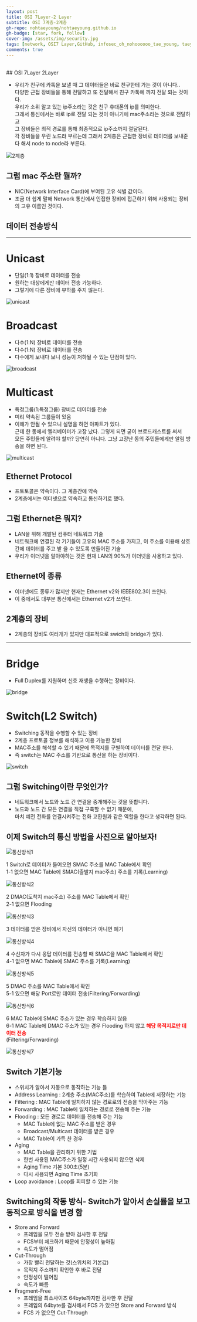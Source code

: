 ```yaml
---
layout: post
title: OSI 7Layer-2 Layer
subtitle: OSI 7계층-2계층
gh-repo: nohtaeyoung/nohtaeyoung.github.io
gh-badge: [star, fork, follow]
cover-img: /assets/img/security.jpg
tags: [network, OSI7 Layer,GitHub, infosec_oh_nohoooooo_tae_young, taeyoung noh]
comments: true
---
```



<br>
## OSI 7Layer 2Layer

- 우리가 친구에 카톡을 보낼 때 그 데이터들은 바로 친구한테 가는 것이 아니다..<br> 
다양한 근접 장비들을 통해 전달하고 또 전달해서 친구 카톡에 까지 전달 되는 것이다.<br>
우리가 소위 알고 있는 ip주소라는 것은 친구 휴대폰의 ip를 의미한다.<br>
그래서 통신에서는 바로 ip로 전달 되는 것이 아니기에 mac주소라는 것으로 전달하고<br>
그 장비들은 최적 경로를 통해 최종적으로 ip주소까지 절달된다.<br>
각 장비들을 우린 노드라 부르는데 그래서 2계층은 근접한 장비로 데이터를 보내준다 해서 node to node라 부른다.

![2계층](../assets/img/2계층.png)

## 그럼 mac 주소란 뭘까?
-  NIC(Network Interface Card)에 부여된 고유 식별 값이다.
-  조금 더 쉽게 말해 Network 통신에서 인접한 장비에 접근하기 위해 사용되는 장비의 고유 이름인 것이다.

## 데이터 전송방식
---------------------------------------------------------
# Unicast
- 단일(1:1) 장비로 데이터를 전송
- 원하는 대상에게만 데이터 전송 가능하다.
- 그렇기에 다른 장비에 부하를 주지 않는다.

![unicast](../assets/img/unicast.png)

# Broadcast
- 다수(1:N) 장비로 데이터를 전송
- 다수(1:N) 장비로 데이터를 전송
- 다수에게 보내다 보니 성능이 저하될 수 있는 단점이 있다.

![broadcast](../assets/img/broadcast.png)

# Multicast
- 특정그룹(1:특정그룹) 장비로 데이터를 전송
- 미리 약속된 그룹들이 있음 
- 이해가 안될 수 있으니 설명을 하면 아파트가 있다.<br>
근데 한 동에서 엘리베이터가 고장 났다. 그렇게 되면 굳이 브로드캐스트를 써서<br>
모든 주민들께 알려야 할까? 당연히 아니다. 그냥 고장난 동의 주민들에게만 알림 방송을 하면 된다.

![multicast](../assets/img/multicast.png)

## Ethernet Protocol
- 프토토콜은 약속이다. 그 계층간에 약속
- 2계층에서는 이더넷으로 약속하고 통신하기로 했다.

## 그럼 Ethernet은 뭐지?
- LAN을 위해 개발된 컴퓨터 네트워크 기술
- 네트워크에 연결된 각 기기들이 고유의 MAC 주소를 가지고, 이 주소를 이용해 상호간에 데이터를 주고 받
을 수 있도록 만들어진 기술
- 우리가 이더넷을 알아야하는 것은 현재 LAN의 90%가 이더넷을 사용하고 있다.

## Ethernet에 종류
- 이더넷에도 종류가 많지만 현재는 Ethernet v2와 IEEE802.3이 쓰인다.
- 이 중에서도 대부분 통신에서는 Ethernet v2가 쓰인다.

## 2계층의 장비
- 2계층의 장비도 여러개가 있지만 대표적으로 swich와 bridge가 있다.
---------------------------------------------------------------
# Bridge
- Full Duplex를 지원하며 신호 재생을 수행하는 장비이다.

![bridge](../assets/img/bridge.png)

# Switch(L2 Switch)
- Switching 동작을 수행할 수 있는 장비
- 2계층 프로토콜 정보를 해석하고 이용 가능한 장비
- MAC주소를 해석할 수 있기 때문에 목적지를 구별하여 데이터를 전달 한다.
- 즉 switch는 MAC 주소를 기반으로 통신을 하는 장비이다.

![switch](../assets/img/switch.png)

## 그럼 Switching이란 무엇인가?
- 네트워크에서 노드와 노드 간 연결을 중개해주는 것을 뜻합니다.
- 노드와 노드 간 모든 연결을 직접 구축할 수 없기 때문에,<br>
 마치 예전 전화를 연결시켜주는 전화 교환원과 같은 역할을 한다고 생각하면 된다.
 
## 이제 Switch의 통신 방법을 사진으로 알아보자!
 
 ![통신방식1](../assets/img/통신방식1.png)
 
 1 Switch로 데이터가 들어오면 SMAC 주소를 MAC Table에서 확인<br>
  1-1 없으면 MAC Table에 SMAC(출발지 mac주소) 주소를 기록(Learning)

![통신방식2](../assets/img/통신방식2.png)

2 DMAC(도착지 mac주소) 주소를 MAC Table에서 확인<br>
 2-1  없으면 Flooding

![통신방식3](../assets/img/통신방식3.png)

3 데이터를 받은 장비에서 자신의 데이터가 아니면 폐기

![통신방식4](../assets/img/통신방식4.png)

4 수신자가 다시 응답 데이터를 전송할 때 SMAC을 MAC Table에서 확인<br>
 4-1 없으면 MAC Table에 SMAC 주소를 기록(Learning)

![통신방식5](../assets/img/통신방식5.png)

5 DMAC 주소를 MAC Table에서 확인<br>
 5-1 있으면 해당 Port로만 데이터 전송(Filtering/Forwarding)

![통신방식6](../assets/img/통신방식6.png)

6 MAC Table에 SMAC 주소가 있는 경우 학습하지 않음<br>
 6-1 MAC Table에 DMAC 주소가 있는 경우 Flooding 하지 않고 <b style="color:red;">해당 목적지로만 데이터 전송</b><br>
(Filtering/Forwarding)

![통신방식7](../assets/img/통신방식7.png)

## Switch 기본기능
- 스위치가 알아서 자동으로 동작하는 기능 들
- Address Learning : 2계층 주소(MAC주소)를 학습하여 Table에 저장하는 기능
- Filtering : MAC Table에 일치하지 않는 경로로의 전송을 막아주는 기능
- Forwarding : MAC Table에 일치하는 경로로 전송해 주는 기능
- Flooding : 모든 경로로 데이터를 전송해 주는 기능
  - MAC Table에 없는 MAC 주소를 받은 경우
  - Broadcast/Multicast 데이터를 받은 경우
  - MAC Table이 가득 찬 경우
- Aging
  - MAC Table을 관리하기 위한 기법
  - 한번 사용된 MAC주소가 일정 시간 사용되지 않으면 삭제
  - Aging Time 기본 300초(5분)
  - 다시 사용되면 Aging Time 초기화
- Loop avoidance : Loop를 회피할 수 있는 기능

 ## Switching의 작동 방식- Switch가 알아서 손실률을 보고 동적으로 방식을 변경 함
- Store and Forward
  - 프레임을 모두 전송 받아 검사한 후 전달
  - FCS부터 체크하기 때문에 안정성이 높아짐
  - 속도가 떨어짐
- Cut-Through
  - 가장 빨리 전달하는 것(스위치의 기본값)
  - 목적지 주소까지 확인한 후 바로 전달
  - 안정성이 떨어짐
  - 속도가 빠름
- Fragment-Free
  - 프레임을 최소사이즈 64byte까지만 검사한 후 전달
  - 프레임의 64byte를 검사해서 FCS 가 있으면 Store and Forward 방식
  - FCS 가 없으면 Cut-Through
 
 <script src="https://giscus.app/client.js"
        data-repo="nohtaeyoung/nohtaeyoung.github.io"
        data-repo-id="R_kgDOHixriA"
        data-category="General"
        data-category-id="DIC_kwDOHixriM4CQSxP"
        data-mapping="pathname"
        data-reactions-enabled="1"
        data-emit-metadata="0"
        data-input-position="top"
        data-theme="light"
        data-lang="ko"
        crossorigin="anonymous"
        async>
</script>


